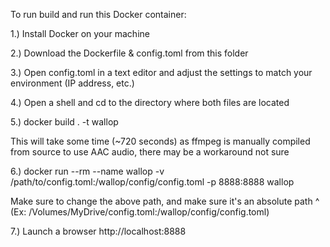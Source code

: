 To run build and run this Docker container:

1.) Install Docker on your machine

2.) Download the Dockerfile & config.toml from this folder

3.) Open config.toml in a text editor and adjust the settings to match your environment (IP address, etc.)

4.) Open a shell and cd to the directory where both files are located

5.) docker build . -t wallop

  This will take some time (~720 seconds) as ffmpeg is manually compiled from source to use AAC audio, there may be a workaround not sure

6.) docker run --rm --name wallop -v /path/to/config.toml:/wallop/config/config.toml -p 8888:8888 wallop

  Make sure to change the above path, and make sure it's an absolute path ^ (Ex: /Volumes/MyDrive/config.toml:/wallop/config/config.toml)

7.) Launch a browser http://localhost:8888 
